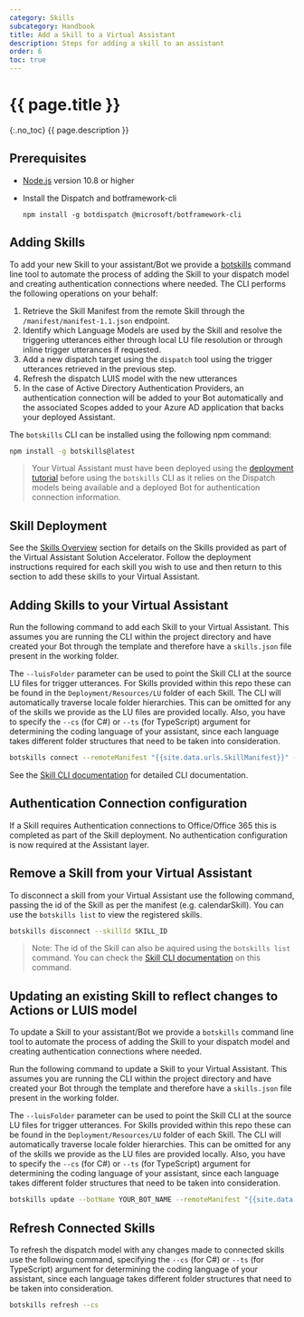 ```yaml
---
category: Skills
subcategory: Handbook
title: Add a Skill to a Virtual Assistant
description: Steps for adding a skill to an assistant
order: 6
toc: true
---
```


# {{ page.title }}
{:.no_toc}
{{ page.description }}

## Prerequisites

- [Node.js](https://nodejs.org/) version 10.8 or higher
- Install the Dispatch and botframework-cli

    ```shell
    npm install -g botdispatch @microsoft/botframework-cli
    ```

## Adding Skills

To add your new Skill to your assistant/Bot we provide a [botskills](https://www.npmjs.com/package/botskills) command line tool to automate the process of adding the Skill to your dispatch model and creating authentication connections where needed. The CLI performs the following operations on your behalf:

1. Retrieve the Skill Manifest from the remote Skill through the `/manifest/manifest-1.1.json` endpoint.
1. Identify which Language Models are used by the Skill and resolve the triggering utterances either through local LU file resolution or through inline trigger utterances if requested.
1. Add a new dispatch target using the `dispatch` tool using the trigger utterances retrieved in the previous step.
1. Refresh the dispatch LUIS model with the new utterances
1. In the case of Active Directory Authentication Providers, an authentication connection will be added to your Bot automatically and the associated Scopes added to your Azure AD application that backs your deployed Assistant.

The `botskills` CLI can be installed using the following npm command:

```bash
npm install -g botskills@latest
```

> Your Virtual Assistant must have been deployed using the [deployment tutorial]({{site.baseurl}}/virtual-assistant/tutorials/create-assistant/csharp/4-provision-your-azure-resources) before using the `botskills` CLI as it relies on the Dispatch models being available and a deployed Bot for authentication connection information.

## Skill Deployment

See the [Skills Overview]({{site.baseurl}}/overview/skills) section for details on the Skills provided as part of the Virtual Assistant Solution Accelerator. Follow the deployment instructions required for each skill you wish to use and then return to this section to add these skills to your Virtual Assistant.

## Adding Skills to your Virtual Assistant

Run the following command to add each Skill to your Virtual Assistant. This assumes you are running the CLI within the project directory and have created your Bot through the template and therefore have a `skills.json` file present in the working folder.

The `--luisFolder` parameter can be used to point the Skill CLI at the source LU files for trigger utterances. For Skills provided within this repo these can be found in the `Deployment/Resources/LU` folder of each Skill. The CLI will automatically traverse locale folder hierarchies. This can be omitted for any of the skills we provide as the LU files are provided locally. Also, you have to specify the `--cs` (for C#) or `--ts` (for TypeScript) argument for determining the coding language of your assistant, since each language takes different folder structures that need to be taken into consideration.

```bash
botskills connect --remoteManifest "{{site.data.urls.SkillManifest}}" --cs
```

See the [Skill CLI documentation]({{site.baseurl}}/skills/handbook/botskills) for detailed CLI documentation.

## Authentication Connection configuration

If a Skill requires Authentication connections to Office/Office 365 this is completed as part of the Skill deployment. No authentication configuration is now required at the Assistant layer.

## Remove a Skill from your Virtual Assistant

To disconnect a skill from your Virtual Assistant use the following command, passing the id of the Skill as per the manifest (e.g. calendarSkill). You can use the `botskills list` to view the registered skills.

```bash
botskills disconnect --skillId SKILL_ID
```

> Note: The id of the Skill can also be aquired using the `botskills list` command. You can check the [Skill CLI documentation]({{site.baseurl}}/skills/handbook/botskills) on this command.

## Updating an existing Skill to reflect changes to Actions or LUIS model

To update a Skill to your assistant/Bot we provide a `botskills` command line tool to automate the process of adding the Skill to your dispatch model and creating authentication connections where needed.

Run the following command to update a Skill to your Virtual Assistant. This assumes you are running the CLI within the project directory and have created your Bot through the template and therefore have a `skills.json` file present in the working folder.

The `--luisFolder` parameter can be used to point the Skill CLI at the source LU files for trigger utterances. For Skills provided within this repo these can be found in the `Deployment/Resources/LU` folder of each Skill. The CLI will automatically traverse locale folder hierarchies. This can be omitted for any of the skills we provide as the LU files are provided locally. Also, you have to specify the `--cs` (for C#) or `--ts` (for TypeScript) argument for determining the coding language of your assistant, since each language takes different folder structures that need to be taken into consideration.

```bash
botskills update --botName YOUR_BOT_NAME --remoteManifest "{{site.data.urls.SkillManifest}}" --cs
```

## Refresh Connected Skills
To refresh the dispatch model with any changes made to connected skills use the following command, specifying the `--cs` (for C#) or `--ts` (for TypeScript) argument for determining the coding language of your assistant, since each language takes different folder structures that need to be taken into consideration. 

```bash
botskills refresh --cs
```

